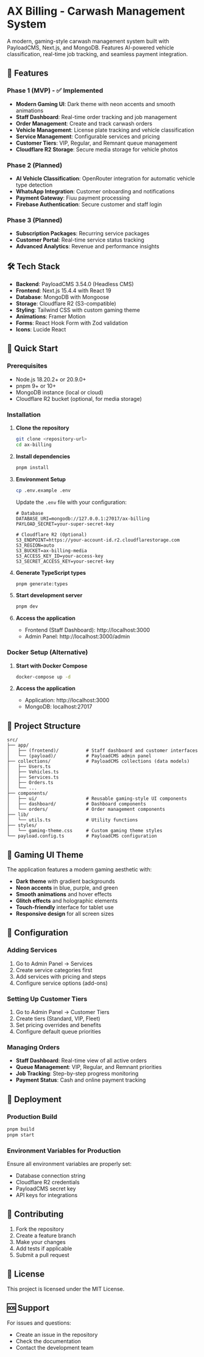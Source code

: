 # AX Billing - Carwash Management System

A modern, gaming-style carwash management system built with PayloadCMS, Next.js, and MongoDB. Features AI-powered vehicle classification, real-time job tracking, and seamless payment integration.

## 🚀 Features

### Phase 1 (MVP) - ✅ Implemented
- **Modern Gaming UI**: Dark theme with neon accents and smooth animations
- **Staff Dashboard**: Real-time order tracking and job management
- **Order Management**: Create and track carwash orders
- **Vehicle Management**: License plate tracking and vehicle classification
- **Service Management**: Configurable services and pricing
- **Customer Tiers**: VIP, Regular, and Remnant queue management
- **Cloudflare R2 Storage**: Secure media storage for vehicle photos

### Phase 2 (Planned)
- **AI Vehicle Classification**: OpenRouter integration for automatic vehicle type detection
- **WhatsApp Integration**: Customer onboarding and notifications
- **Payment Gateway**: Fiuu payment processing
- **Firebase Authentication**: Secure customer and staff login

### Phase 3 (Planned)
- **Subscription Packages**: Recurring service packages
- **Customer Portal**: Real-time service status tracking
- **Advanced Analytics**: Revenue and performance insights

## 🛠️ Tech Stack

- **Backend**: PayloadCMS 3.54.0 (Headless CMS)
- **Frontend**: Next.js 15.4.4 with React 19
- **Database**: MongoDB with Mongoose
- **Storage**: Cloudflare R2 (S3-compatible)
- **Styling**: Tailwind CSS with custom gaming theme
- **Animations**: Framer Motion
- **Forms**: React Hook Form with Zod validation
- **Icons**: Lucide React

## 🚀 Quick Start

### Prerequisites
- Node.js 18.20.2+ or 20.9.0+
- pnpm 9+ or 10+
- MongoDB instance (local or cloud)
- Cloudflare R2 bucket (optional, for media storage)

### Installation

1. **Clone the repository**
   ```bash
   git clone <repository-url>
   cd ax-billing
   ```

2. **Install dependencies**
   ```bash
   pnpm install
   ```

3. **Environment Setup**
   ```bash
   cp .env.example .env
   ```
   
   Update the `.env` file with your configuration:
   ```env
   # Database
   DATABASE_URI=mongodb://127.0.0.1:27017/ax-billing
   PAYLOAD_SECRET=your-super-secret-key
   
   # Cloudflare R2 (Optional)
   S3_ENDPOINT=https://your-account-id.r2.cloudflarestorage.com
   S3_REGION=auto
   S3_BUCKET=ax-billing-media
   S3_ACCESS_KEY_ID=your-access-key
   S3_SECRET_ACCESS_KEY=your-secret-key
   ```

4. **Generate TypeScript types**
   ```bash
   pnpm generate:types
   ```

5. **Start development server**
   ```bash
   pnpm dev
   ```

6. **Access the application**
   - Frontend (Staff Dashboard): http://localhost:3000
   - Admin Panel: http://localhost:3000/admin

### Docker Setup (Alternative)

1. **Start with Docker Compose**
   ```bash
   docker-compose up -d
   ```

2. **Access the application**
   - Application: http://localhost:3000
   - MongoDB: localhost:27017

## 📁 Project Structure

```
src/
├── app/
│   ├── (frontend)/          # Staff dashboard and customer interfaces
│   └── (payload)/           # PayloadCMS admin panel
├── collections/             # PayloadCMS collections (data models)
│   ├── Users.ts
│   ├── Vehicles.ts
│   ├── Services.ts
│   ├── Orders.ts
│   └── ...
├── components/
│   ├── ui/                  # Reusable gaming-style UI components
│   ├── dashboard/           # Dashboard components
│   └── orders/              # Order management components
├── lib/
│   └── utils.ts             # Utility functions
├── styles/
│   └── gaming-theme.css     # Custom gaming theme styles
└── payload.config.ts        # PayloadCMS configuration
```

## 🎨 Gaming UI Theme

The application features a modern gaming aesthetic with:
- **Dark theme** with gradient backgrounds
- **Neon accents** in blue, purple, and green
- **Smooth animations** and hover effects
- **Glitch effects** and holographic elements
- **Touch-friendly** interface for tablet use
- **Responsive design** for all screen sizes

## 🔧 Configuration

### Adding Services
1. Go to Admin Panel → Services
2. Create service categories first
3. Add services with pricing and steps
4. Configure service options (add-ons)

### Setting Up Customer Tiers
1. Go to Admin Panel → Customer Tiers
2. Create tiers (Standard, VIP, Fleet)
3. Set pricing overrides and benefits
4. Configure default queue priorities

### Managing Orders
- **Staff Dashboard**: Real-time view of all active orders
- **Queue Management**: VIP, Regular, and Remnant priorities
- **Job Tracking**: Step-by-step progress monitoring
- **Payment Status**: Cash and online payment tracking

## 🚀 Deployment

### Production Build
```bash
pnpm build
pnpm start
```

### Environment Variables for Production
Ensure all environment variables are properly set:
- Database connection string
- Cloudflare R2 credentials
- PayloadCMS secret key
- API keys for integrations

## 🤝 Contributing

1. Fork the repository
2. Create a feature branch
3. Make your changes
4. Add tests if applicable
5. Submit a pull request

## 📄 License

This project is licensed under the MIT License.

## 🆘 Support

For issues and questions:
- Create an issue in the repository
- Check the documentation
- Contact the development team

